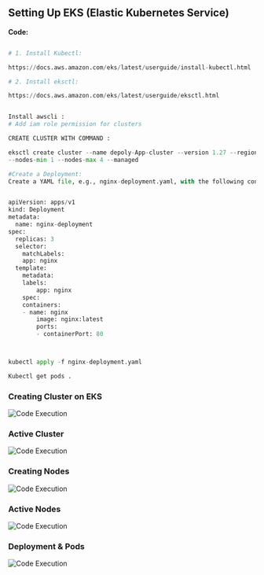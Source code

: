 ## Setting Up EKS (Elastic Kubernetes Service)

**Code:**

```python

# 1. Install Kubectl:

https://docs.aws.amazon.com/eks/latest/userguide/install-kubectl.html

# 2. Install eksctl:

https://docs.aws.amazon.com/eks/latest/userguide/eksctl.html


Install awscli :
# Add iam role permission for clusters

CREATE CLUSTER WITH COMMAND :

eksctl create cluster --name depoly-App-cluster --version 1.27 --region us-east-2 --nodegroup-name App-nodes --node-type t2.micro --nodes 2
--nodes-min 1 --nodes-max 4 --managed

#Create a Deployment:
Create a YAML file, e.g., nginx-deployment.yaml, with the following content:


apiVersion: apps/v1
kind: Deployment
metadata:
  name: nginx-deployment
spec:
  replicas: 3
  selector:
	matchLabels:
  	app: nginx
  template:
	metadata:
  	labels:
    	app: nginx
	spec:
  	containers:
  	- name: nginx
    	image: nginx:latest
    	ports:
    	- containerPort: 80



kubectl apply -f nginx-deployment.yaml

Kubectl get pods .

```
### Creating Cluster on EKS
![Code Execution](https://i.imgur.com/H0S2b8k.png)

### Active Cluster
![Code Execution](https://i.imgur.com/bfi2BmN.png)

### Creating Nodes
![Code Execution](https://i.imgur.com/J3DoOOj.png)

### Active Nodes
![Code Execution](https://i.imgur.com/AHGeP4C.png)

### Deployment & Pods
![Code Execution](https://i.imgur.com/tE0dTEo.png)
